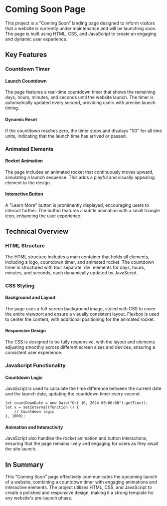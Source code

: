 # Coming Soon Page
This project is a "Coming Soon" landing page designed to inform visitors that a website is currently under maintenance and will be launching soon. The page is built using HTML, CSS, and JavaScript to create an engaging and dynamic user experience.

<h2>Key Features</h2>
<h3>Countdown Timer</h3>
<h4>Launch Countdown</h4>
The page features a real-time countdown timer that shows the remaining days, hours, minutes, and seconds until the website launch. The timer is automatically updated every second, providing users with precise launch timing. 
<h4>Dynamic Reset</h4>
If the countdown reaches zero, the timer stops and displays "00" for all time units, indicating that the launch time has arrived or passed. 
<h3>Animated Elements</h3>
<h4>Rocket Animation</h4>
The page includes an animated rocket that continuously moves upward, simulating a launch sequence. This adds a playful and visually appealing element to the design. 
<h4>Interactive Button</h4>
A "Learn More" button is prominently displayed, encouraging users to interact further. The button features a subtle animation with a small triangle icon, enhancing the user experience. 
<h2>Technical Overview</h2>
<h3>HTML Structure</h3>
The HTML structure includes a main container that holds all elements, including a logo, countdown timer, and animated rocket. The countdown timer is structured with four separate `div` elements for days, hours, minutes, and seconds, each dynamically updated by JavaScript. 
<h3>CSS Styling</h3>
<h4>Background and Layout</h4>
The page uses a full-screen background image, styled with CSS to cover the entire viewport and ensure a visually consistent layout. Flexbox is used to center the content, with additional positioning for the animated rocket. 
<h4>Responsive Design</h4>
The CSS is designed to be fully responsive, with the layout and elements adjusting smoothly across different screen sizes and devices, ensuring a consistent user experience. 
<h3>JavaScript Functionality</h3>
<h4>Countdown Logic</h4>
JavaScript is used to calculate the time difference between the current date and the launch date, updating the countdown timer every second.

    let countDownDate = new Date("Oct 16, 2024 00:00:00").getTime();
    let x = setInterval(function () {
        // Countdown logic
    }, 1000);

<h4>Animation and Interactivity</h4>
JavaScript also handles the rocket animation and button interactions, ensuring that the page remains lively and engaging for users as they await the site launch. 
<h2>In Summary</h2>
This "Coming Soon" page effectively communicates the upcoming launch of a website, combining a countdown timer with engaging animations and interactive elements. The project utilizes HTML, CSS, and JavaScript to create a polished and responsive design, making it a strong template for any website's pre-launch phase.







